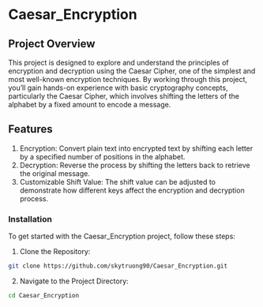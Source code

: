 # Caesar_Encryption

## Project Overview

This project is designed to explore and understand the principles of encryption and decryption using the Caesar Cipher, one of the simplest and most well-known encryption techniques. By working through this project, you’ll gain hands-on experience with basic cryptography concepts, particularly the Caesar Cipher, which involves shifting the letters of the alphabet by a fixed amount to encode a message.

## Features

1. Encryption: Convert plain text into encrypted text by shifting each letter by a specified number of positions in the alphabet.
2. Decryption: Reverse the process by shifting the letters back to retrieve the original message.
3. Customizable Shift Value: The shift value can be adjusted to demonstrate how different keys affect the encryption and decryption process.
### Installation

To get started with the Caesar_Encryption project, follow these steps:

1. Clone the Repository:
```bash
git clone https://github.com/skytruong90/Caesar_Encryption.git
```
2. Navigate to the Project Directory:
```bash
cd Caesar_Encryption
```


